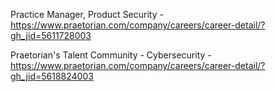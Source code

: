 Practice Manager, Product Security  - https://www.praetorian.com/company/careers/career-detail/?gh_jid=5611728003

Praetorian's Talent Community - Cybersecurity - https://www.praetorian.com/company/careers/career-detail/?gh_jid=5618824003


